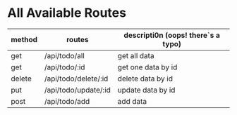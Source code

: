 # All Available Routes

method|routes|descripti0n (oops! there`s a typo)
----|------|-------
get|/api/todo/all| get all data
get|/api/todo/:id|get one data by id
delete|/api/todo/delete/:id|delete data by id
put|/api/todo/update/:id|update data by id
post|/api/todo/add|add data